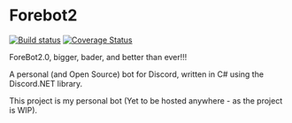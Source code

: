 # Forebot2
[![Build status](https://ci.appveyor.com/api/projects/status/6xxjvks96c12wpbq?svg=true)](https://ci.appveyor.com/project/Darvillien37/forebot2)
[![Coverage Status](https://coveralls.io/repos/github/Darvillien37/Forebot2/badge.svg?branch=master)](https://coveralls.io/github/Darvillien37/Forebot2?branch=master)

ForeBot2.0, bigger, bader, and better than ever!!!

A personal (and Open Source) bot for Discord, written in C# using the Discord.NET library.

This project is my personal bot (Yet to be hosted anywhere - as the project is WIP).